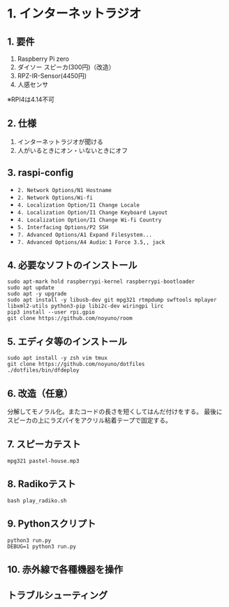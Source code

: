 # 1. インターネットラジオ

## 1. 要件

1. Raspberry Pi zero
2. ダイソー スピーカ(300円)（改造）
5. RPZ-IR-Sensor(4450円)
6. 人感センサ

※RPI4は4.14不可

## 2. 仕様

1. インターネットラジオが聞ける
4. 人がいるときにオン・いないときにオフ

## 3. raspi-config

- `2. Network Options/N1 Hostname`
- `2. Network Options/Wi-fi`
- `4. Localization Option/I1 Change Locale`
- `4. Localization Option/I1 Change Keyboard Layout`
- `4. Localization Option/I1 Change Wi-fi Country`
- `5. Interfacing Options/P2 SSH`
- `7. Advanced Options/A1 Expand Filesystem...`
- `7. Advanced Options/A4 Audio`: `1 Force 3.5,, jack`

## 4. 必要なソフトのインストール

~~~
sudo apt-mark hold raspberrypi-kernel raspberrypi-bootloader
sudo apt update
sudo apt -y upgrade
sudo apt install -y libusb-dev git mpg321 rtmpdump swftools mplayer libxml2-utils python3-pip libi2c-dev wiringpi lirc
pip3 install --user rpi.gpio
git clone https://github.com/noyuno/room
~~~

## 5. エディタ等のインストール

~~~
sudo apt install -y zsh vim tmux
git clone https://github.com/noyuno/dotfiles
./dotfiles/bin/dfdeploy
~~~

## 6. 改造（任意）

分解してモノラル化。またコードの長さを短くしてはんだ付けをする。
最後にスピーカの上にラズパイをアクリル粘着テープで固定する。


## 7. スピーカテスト

~~~
mpg321 pastel-house.mp3
~~~

## 8. Radikoテスト

~~~
bash play_radiko.sh
~~~

## 9. Pythonスクリプト

~~~
python3 run.py
DEBUG=1 python3 run.py
~~~

## 10. 赤外線で各種機器を操作



## トラブルシューティング
